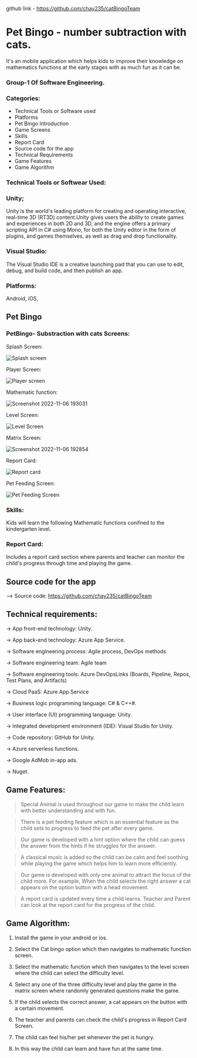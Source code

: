 

github link - https://github.com/chay235/catBingoTeam

# Pet Bingo - number subtraction with cats.
It's an mobile application which helps kids to 
improve their knowledge on mathematics functions at the 
early stages with as much fun as it can be. 

### Group-1 Of Software Engineering.

### Categories:
- Technical Tools or Software used
- Platforms
- Pet Bingo Introduction
- Game Screens
- Skills
- Report Card
- Source code for the app
- Technical Requirements 
- Game Features
- Game Algorithm 

### Technical Tools or Softwear Used:

### Unity;
 Unity is the world's leading platform for creating and operating interactive, real-time 3D (RT3D) content.Unity gives users the ability to create games and experiences in both 2D and 3D, and the engine offers a primary scripting API in C# using Mono, for both the Unity editor in the form of plugins, and games themselves, as well as drag and drop functionality.
 
 ### Visual Studio:
 The Visual Studio IDE is a creative launching pad that you can use to edit, debug, and build code, and then publish an app.
 
 ### Platforms:
 Android, iOS, 

## Pet Bingo


### PetBingo- Substraction with cats Screens:

Splash Screen:

![Splash screen](https://user-images.githubusercontent.com/112659317/199792501-bc8d1288-3486-4f13-9a0b-b2a37e54f0f6.jpeg)

Player Screen:

![Player screen](https://user-images.githubusercontent.com/112659317/199792630-8100a619-bab9-4ee7-b489-41d60b18b0e3.jpeg)


Mathematic function: 

![Screenshot 2022-11-06 193031](https://user-images.githubusercontent.com/112659317/200265961-3582e85e-277c-42f7-9f24-fb56ab53e679.png)



Level Screen:

![Level Screen](https://user-images.githubusercontent.com/112659317/199792753-7ffdf24f-4ad1-4446-9eec-f8b987088057.jpeg)

Matrix Screen:

![Screenshot 2022-11-06 192854](https://user-images.githubusercontent.com/112659317/200413021-7a6fb7d5-7960-4c14-a3db-80a6e0d9f2cf.png)


Report Card:

 ![Report card ](https://user-images.githubusercontent.com/112659317/199792850-0a29ec5c-c643-40ec-b149-aafb7103979e.jpeg)


Pet Feeding Screen:

![Pet Feeding Screen](https://user-images.githubusercontent.com/112659317/199792919-46f8ced9-2f42-4627-a2fc-1326b382dae9.jpeg)

### Skills:
Kids will learn the following Mathematic functions conifned to the kindergarten level.

### Report Card:
Includes a report card section where parents and teacher can monitor the child's progress through time and playing the game.

## Source code for the app
--> Source code:
                  https://github.com/chay235/catBingoTeam

## Technical requirements: 
-> App front-end technology: Unity.

-> App back-end technology: Azure App Service.

-> Software engineering process: Agile process, DevOps methods

-> Software engineering team: Agile team

-> Software engineering tools: Azure DevOpsLinks (Boards, Pipeline, Repos, Test Plans, and Artifacts)

-> Cloud PaaS: Azure App Service

-> Business logic programming language: C# & C++#.

-> User interface (UI) programming language: Unity.

-> Integrated development environment (IDE): Visual Studio for Unity.

-> Code repository: GitHub for Unity.

-> Azure serverless functions.

-> Google AdMob in-app ads.

-> Nuget.

## Game Features: 
> Special Animal is used throughout our game to make the child learn with better understanding and with fun.

> There is a pet feeding feature which is an essential feature as the child sets to progress to feed the pet after every game.

> Our game is developed with a hint option where the child can guess the answer from the hints if he struggles for the answer.

> A classical music is added so the child can be calm and feel soothing while playing the game which helps him to learn more efficiently.

> Our game is developed with only one animal to attract the focus of the child more. For example, When the child selects the right answer a cat appears on the option button with a head movement.

> A report card is updated every time a child learns. Teacher and Parent can look at the report card for the progress of the child.

## Game Algorithm:

1. Install the game in your android or ios.

2. Select the Cat bingo option which then navigates to mathematic function screen.

3. Select the mathematic function which then navigates to the level screen where the child can select the difficulty level.

4. Select any one of the three difficulty level and play the game in the matrix screen where randomly generated questions make the game.

5. If the child selects the correct answer, a cat appears on the button with a certain movement.

6. The teacher and parents can check the child's progress in Report Card Screen.

7. The child can feel his/her pet whenever the pet is hungry. 

8. In this way the child can learn and have fun at the same time.






